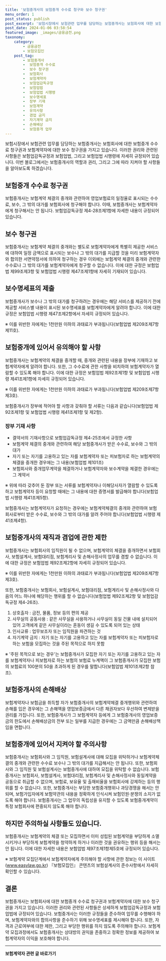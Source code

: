 ```yaml
---
title: '보험중개사의 보험중개 수수료 청구와 보수 청구권'
menu_order: 1
post_status: publish
post_excerpt: '보험시장에서 보험관련 업무를 담당하는 보험중개사는 보험회사에 대한 보험중개 수수료 청구권과 보험계약자에 대한 보수 청구권을 가지고 있습니다. 이러한 권리와 관련된 사항들은 보험업감독규정과 보험업법, 그리고 보험업법 시행령에 자세히 규정되어 있습니다. 이번 블로그에서는 보험중개사의 역할과 권리, 그리고 그에 따라 지켜야 할 사항들을 알아보도록 하겠습니다.'
post_date: 2024-01-06 03:58:54
featured_image: _images/금융금전.png
taxonomy:
    category:
        - 금융금전
        - 보험모집인
    post_tag:
        - 보험중개사
        -  보험중개 수수료
        -  보수 청구권
        -  보험회사
        -  보험계약자
        -  보험업감독규정
        -  보험업법
        -  보험업법 시행령
        -  보수명세표
        -  장부 기재
        -  보험계약
        -  유의사항
        -  겸업 금지
        -  자기계약 금지
        -  손해배상
        -  보험중개 업무
---
```



보험시장에서 보험관련 업무를 담당하는 보험중개사는 보험회사에 대한 보험중개 수수료 청구권과 보험계약자에 대한 보수 청구권을 가지고 있습니다. 이러한 권리와 관련된 사항들은 보험업감독규정과 보험업법, 그리고 보험업법 시행령에 자세히 규정되어 있습니다. 이번 블로그에서는 보험중개사의 역할과 권리, 그리고 그에 따라 지켜야 할 사항들을 알아보도록 하겠습니다.

## 보험중개 수수료 청구권

보험중개사는 보험계약 체결의 중개와 관련하여 영업보험료의 일정율로 표시되는 수수료, 보수, 그 밖의 대가를 보험회사에 청구해야 합니다. 이때, 보험중개사는 보험계약자에게 청구해서는 안 됩니다. 보험업감독규정 제4-28조제1항에 자세한 내용이 규정되어 있습니다.

## 보수 청구권

보험중개사는 보험계약 체결의 중개와는 별도로 보험계약자에게 특별히 제공한 서비스에 대하여 일정 금액으로 표시되는 보수나 그 밖의 대가를 지급할 것을 미리 보험계약자와 합의한 서면약정서에 의하여 청구하는 경우 이외에는 보험계약 체결의 중개와 관련한 수수료나 그 밖의 대가를 보험계약자에게 청구할 수 없습니다. 이에 대한 규정은 보험업법 제99조제3항 및 보험업법 시행령 제47조제1항에 자세히 기재되어 있습니다.

## 보수명세표의 제출

보험중개사가 보수나 그 밖의 대가를 청구하려는 경우에는 해당 서비스를 제공하기 전에 제공할 서비스별 내용이 표시된 보수명세표를 보험계약자에게 알려야 합니다. 이에 대한 규정은 보험업법 시행령 제47조제2항에서 자세히 규정되어 있습니다.

※ 이를 위반한 자에게는 1천만원 이하의 과태료가 부과됩니다(보험업법 제209조제7항제11호).

## 보험중개에 있어서 유의해야 할 사항

보험중개사는 보험계약의 체결을 중개할 때, 중개와 관련된 내용을 장부에 기재하고 보험계약자에게 알려야 합니다. 또한, 그 수수료에 관한 사항을 비치하여 보험계약자가 열람할 수 있도록 해야 합니다. 이에 대한 규정은 보험업법 제92조제1항 및 보험업법 시행령 제41조제1항에 자세히 규정되어 있습니다.

※ 이를 위반한 자에게는 1천만원 이하의 과태료가 부과됩니다(보험업법 제209조제7항제3호).

보험중개사가 장부에 적어야 할 사항과 갖춰야 할 서류는 다음과 같습니다(보험업법 제92조제1항 및 보험업법 시행령 제41조제1항 및 제2항).

### 장부 기재 사항

- 결약서의 기재사항으로 보험업감독규정 제4-25조에서 규정한 사항
- 보험계약 체결의 중개와 관련하여 해당 보험중개사가 받은 수수료, 보수와 그 밖의 대가
- 자기 또는 자기를 고용하고 있는 자를 보험계약자 또는 피보험자로 하는 보험계약의 체결을 중개한 경우에는 그 내용(보험업법 제101조)
- 보험회사와 중개업무계약을 체결하거나 보험계약자와 보수계약을 체결한 경우에는 그 계약서

※ 위에 따라 갖추어 둔 장부 또는 서류를 보험계약자나 이해당사자가 열람할 수 있도록 하고 보험계약자 등이 요청할 때에는 그 내용에 대한 증명서를 발급해야 합니다(보험업법 시행령 제41조제5항).

보험중개사는 보험계약자가 요청하는 경우에는 보험계약체결의 중개와 관련하여 보험회사로부터 받은 수수료, 보수와 그 밖의 대가를 알려 주어야 합니다(보험업법 시행령 제41조제4항).

## 보험중개사의 재직과 겸업에 관한 제한

보험중개사는 보험회사의 임직원이 될 수 없으며, 보험계약의 체결을 중개하면서 보험회사, 보험설계사, 보험대리점, 보험계리사 및 손해사정사의 업무를 겸할 수 없습니다. 이에 대한 규정은 보험업법 제92조제2항에 자세히 규정되어 있습니다.

※ 이를 위반한 자에게는 1천만원 이하의 과태료가 부과됩니다(보험업법 제209조제7항제3호).

또한, 보험중개사는 보험회사, 보험설계사, 보험대리점, 보험계리사 및 손해사정사와 다음의 어느 하나에 해당하는 행위를 할 수 없습니다(보험업법 제92조제2항 및 보험업감독규정 제4-26조).

1. 상호출자 : 금전, 물품, 정보 등의 편의 제공
2. 사무실의 공동사용 : 같은 사무실을 사용하거나 사무실이 동일 건물 내에 설치되어 있어 고객에게 같은 사무실이라는 혼동이 생길 수 있도록 되어 있는 상태
3. 인사교류 : 업무보조자 또는 임직원을 파견하는 것
4. 자기계약 금지 : 자기 또는 자기를 고용하고 있는 자를 보험계약자 또는 피보험자로 하는 보험을 모집하는 것을 주된 목적으로 하지 못함

※ '주된 목적으로 보는 경우'는 보험중개사가 모집한 자기 또는 자기를 고용하고 있는 자를 보험계약자나 피보험자로 하는 보험의 보험료 누계액이 그 보험중개사가 모집한 보험의 보험료의 100분의 50을 초과하게 된 경우를 말합니다(보험업법 제101조제2항 참조).

## 보험중개사의 손해배상

보험계약자나 보험금을 취득할 자가 보험중개사의 보험계약체결 중개행위와 관련하여 손해를 입은 경우에는 그 손해액을 영업보증금에서 다른 채권자보다 우선하여 변제받을 권리를 가집니다. 또한, 보험중개사가 그 보험계약자 등에게 그 보험중개사의 영업보증금의 한도에서 손해배상금의 전부 또는 일부를 지급한 경우에는 그 금액만큼 손해배상책임을 면합니다.

## 보험중개에 있어서 지켜야 할 주의사항

보험중개사는 보험회사와 그 임직원, 보험설계사에 대해 모집을 위탁하거나 보험계약체결의 중개와 관련한 수수료 보수나 그 밖의 대가를 지급해서는 안 됩니다. 또한, 보험회사와 그 임직원 및 보험설계사는 보험중개사에 대하여 모집을 위탁할 수 없습니다. 보험중개사는 보험회사, 보험설계사, 보험대리점, 보험계리사 및 손해사정사와 동일계약을 공동으로 취급할 수 없으며, 보험료, 보유율 및 출재비율을 보험회사에 강제하는 등의 행위를 할 수 없습니다. 또한, 보험중개사는 부당한 보험중개행위나 과당경쟁을 해서는 안 되며, 보험가입자에게 보험약관의 내용을 정확하게 인식시켜 보험민원·분쟁의 소지가 없도록 해야 합니다. 보험중개사는 그 업무의 독립성을 유지할 수 있도록 보험중개계약이 특정 보험회사에 편중되지 않도록 해야 합니다.

## 하지만 주의하실 사항들도 있습니다.

보험중개사는 보험계약의 체결 또는 모집하면서 이미 성립된 보험계약을 부당하게 소멸시키거나 부당하게 보험계약을 청약하게 하거나 이러한 것을 권유하는 행위 등을 해서는 안 됩니다. 이에 대한 자세한 내용은 보험업법 제97조제1항제5호에 규정되어 있습니다.

※ 보험계약 모집단계에서 보험계약자에게 주의해야 할 사항에 관한 정보는 이 사이트(www.easylaw.go.kr) 『보험모집인』 콘텐츠의 보험설계사의 준수사항에서 자세히 확인할 수 있습니다.

## 결론
보험중개사는 보험회사에 대한 보험중개 수수료 청구권과 보험계약자에 대한 보수 청구권을 가지고 있습니다. 이러한 권리와 관련된 사항들은 상세하게 보험업감독규정과 보험업법에 규정되어 있습니다. 보험중개사는 이러한 규정들을 준수하여 업무를 수행해야 하며, 보험계약자와의 합의사항을 준수하기 위해 보수명세표를 제시해야 합니다. 또한, 자격과 근로여부에 대한 제한, 그리고 부당한 행위를 하지 않도록 주의해야 합니다. 보험계약 모집과정에서도 보험중개사는 상대방의 권익을 존중하고 정확한 정보를 제공하여 보험계약자의 이익을 보호해야 합니다.
<!-- wp:separator -->
<hr class="wp-block-separator has-alpha-channel-opacity"/>
<!-- /wp:separator -->

<!-- wp:group {"backgroundColor":"base","layout":{"type":"constrained"}} -->
<div class="wp-block-group has-base-background-color has-background"><!-- wp:paragraph {"align":"center","fontSize":"medium"} -->
<p class="has-text-align-center has-large-font-size"><strong>보험계약자 관련 글 바로가기</strong></p>
<!-- /wp:paragraph -->


<!-- wp:latest-posts
{"categories":[{"id":13963,"count":19,"description":"","link":"https://uknowlaw.com/category/%eb%b3%b4%ed%97%98%ea%b3%84%ec%95%bd%ec%9e%90/","name":"보험계약자","slug":"보험계약자","taxonomy":"category","parent":0,"meta":[],"_links":{"self":[{"href":"https://uknowlaw.com/wp-json/wp/v2/categories/13963"}],"collection":[{"href":"https://uknowlaw.com/wp-json/wp/v2/categories"}],"about":[{"href":"https://uknowlaw.com/wp-json/wp/v2/taxonomies/category"}],"wp:post_type":[{"href":"https://uknowlaw.com/wp-json/wp/v2/posts?categories=13963"}],"curies":[{"name":"wp","href":"https://api.w.org/{rel}","templated":true}]}}],"postsToShow":100,"excerptLength":28,"postLayout":"grid","columns":2,"featuredImageAlign":"left","featuredImageSizeSlug":"large","fontSize":"small"} /--></div>
<!-- /wp:group -->